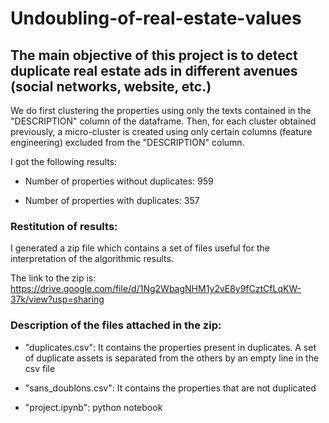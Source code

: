 # Undoubling-of-real-estate-values

## The main objective of this project is to detect duplicate real estate ads in different avenues (social networks, website, etc.)

We do first clustering the properties using only the texts contained in the "DESCRIPTION" column of the dataframe. Then, for each cluster obtained previously, a micro-cluster is created using only certain columns (feature engineering) excluded from the "DESCRIPTION" column.

I got the following results:

- Number of properties without duplicates: 959

- Number of properties with duplicates: 357

### Restitution of results:

I generated a zip file which contains a set of files useful for the interpretation of the algorithmic results.

The link to the zip is: https://drive.google.com/file/d/1Ng2WbagNHM1y2vE8y9fCztCfLqKW-37k/view?usp=sharing

### Description of the files attached in the zip:

-  "duplicates.csv": It contains the properties present in duplicates. A set of duplicate assets is separated from the others by an empty line in the csv file

- "sans_doublons.csv": It contains the properties that are not duplicated

-  "project.ipynb": python notebook
